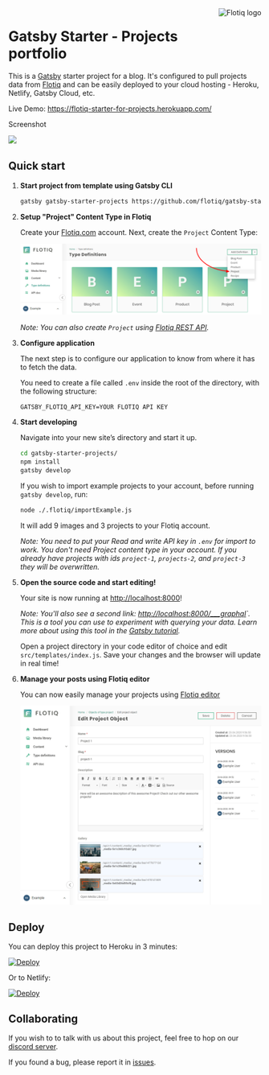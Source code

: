 <a href="https://flotiq.com/">
    <img src="https://editor.flotiq.com/fonts/fq-logo.svg" alt="Flotiq logo" title="Flotiq" align="right" height="60" />
</a>

Gatsby Starter - Projects portfolio
========================

This is a [Gatsby](https://gatsbyjs.org) starter project for a blog. It's configured to pull projects data from [Flotiq](https://flotiq.com) and can be easily deployed to your cloud hosting - Heroku, Netlify, Gatsby Cloud, etc.

Live Demo: https://flotiq-starter-for-projects.herokuapp.com/

Screenshot

<img src="https://github.com/flotiq/gatsby-starter-projects/raw/master/docs/flotiq-starter-projects.png" width=480 />

## Quick start

1. **Start project from template using Gatsby CLI**
    
    ```bash
    gatsby gatsby-starter-projects https://github.com/flotiq/gatsby-starter-projects
    ```
   
1. **Setup "Project" Content Type in Flotiq**

   Create your [Flotiq.com](https://flotiq.com) account. Next, create the `Project` Content Type:

   ![Blog Post content type in flotiq](docs/create-definition-project.png)
    
   _Note: You can also create `Project` using [Flotiq REST API](https://flotiq.com/docs/API/)._ 

1. **Configure application**

    The next step is to configure our application to know from where it has to fetch the data.
       
    You need to create a file called `.env` inside the root of the directory, with the following structure:

    ```
    GATSBY_FLOTIQ_API_KEY=YOUR FLOTIQ API KEY
    ```

1.  **Start developing**

    Navigate into your new site’s directory and start it up.

    ```sh
    cd gatsby-starter-projects/
    npm install
    gatsby develop
    ```
    
    If you wish to import example projects to your account, before running  `gatsby develop`, run:
          
    ```sh
    node ./.flotiq/importExample.js
    ```
    
    It will add 9 images and 3 projects to your Flotiq account.
    
    _Note: You need to put your Read and write API key in `.env` for import to work. You don't need Project content type in your account. If you already have projects with ids `project-1`, `projects-2`, and `project-3` they will be overwritten._

   
1.  **Open the source code and start editing!**
    
    Your site is now running at [http://localhost:8000](http://localhost:8000)!
    
    _Note: You'll also see a second link: _[http://localhost:8000/___graphql](http://localhost:8000/___graphql)`_. This is a tool you can use to experiment with querying your data. Learn more about using this tool in the [Gatsby tutorial](https://www.gatsbyjs.org/tutorial/part-five/#introducing-graphiql)._
    
    Open a project directory in your code editor of choice and edit `src/templates/index.js`. Save your changes and the browser will update in real time!

1. **Manage your posts using Flotiq editor**
      
    You can now easily manage your projects using [Flotiq editor](https://editor.flotiq.com)
    
    ![Managing posts using Flotiq](docs/manage-projects.png)

## Deploy

  You can deploy this project to Heroku in 3 minutes:

  [![Deploy](https://www.herokucdn.com/deploy/button.svg)](https://heroku.com/deploy?template=https://github.com/flotiq/gatsby-starter-projects)
  
  Or to Netlify:
  
  [![Deploy](https://www.netlify.com/img/deploy/button.svg)](https://app.netlify.com/start/deploy?repository=https://github.com/flotiq/gatsby-starter-projects)


## Collaborating

   If you wish to to talk with us about this project, feel free to hop on our [discord server](https://discord.gg/FwXcHnX).
   
   If you found a bug, please report it in [issues](https://github.com/flotiq/gatsby-starter-blog/issues).
